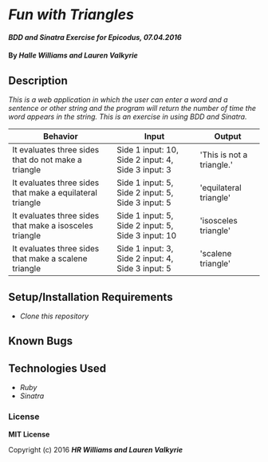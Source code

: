 # _Fun with Triangles_

#### _BDD and Sinatra Exercise for Epicodus, 07.04.2016_

#### By _Halle Williams and Lauren Valkyrie_

## Description

_This is a web application in which the user can enter a word and a sentence or other string and the program will return the number of time the word appears in the string. This is an exercise in using BDD and Sinatra._

|Behavior    |Input   |Output   |
|---|---|---|
| It evaluates three sides that do not make a triangle | Side 1 input: 10, Side 2 input: 4, Side 3 input: 3 | 'This is not a triangle.' |
| It evaluates three sides that make a equilateral triangle | Side 1 input: 5, Side 2 input: 5, Side 3 input: 5 | 'equilateral triangle' |
| It evaluates three sides that make a isosceles triangle | Side 1 input: 5, Side 2 input: 5, Side 3 input: 10 | 'isosceles triangle' |
| It evaluates three sides that make a scalene triangle | Side 1 input: 3, Side 2 input: 4, Side 3 input: 5 | 'scalene triangle' |



## Setup/Installation Requirements

 * _Clone this repository_



## Known Bugs

## Technologies Used
* _Ruby_
* _Sinatra_

### License

**MIT License**

Copyright (c) 2016 **_HR Williams and Lauren Valkyrie_**
